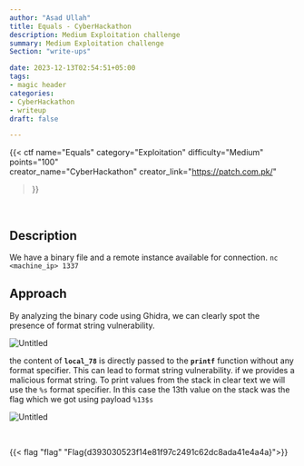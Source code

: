 ```yaml
---
author: "Asad Ullah"
title: Equals - CyberHackathon
description: Medium Exploitation challenge
summary: Medium Exploitation challenge
Section: "write-ups"

date: 2023-12-13T02:54:51+05:00
tags: 
- magic header
categories:
- CyberHackathon
- writeup
draft: false

---
```



{{< 
ctf 
name="Equals"
category="Exploitation" 
difficulty="Medium"
points="100"  
creator_name="CyberHackathon" creator_link="https://patch.com.pk/" 
>}}


&nbsp;
&nbsp;
## Description

We have a binary file and a remote instance available for connection. `nc <machine_ip> 1337`

## Approach

By analyzing the binary code using Ghidra, we can clearly spot the presence of format string vulnerability.

![Untitled](/write-ups/cyberhackathon/equals/0.png)

the content of **`local_78`** is directly passed to the **`printf`** function without any format specifier. This can lead to format string vulnerability. if we provides a malicious format string. To print values from the stack in clear text we will use the `%s` format specifier. In this case the 13th value on the stack was the flag which we got using payload `%13$s`

![Untitled](/write-ups/cyberhackathon/equals/1.png#center)


&nbsp;

{{< flag "flag" "Flag{d393030523f14e81f97c2491c62dc8ada41e4a4a}">}}

&nbsp;

&nbsp;
